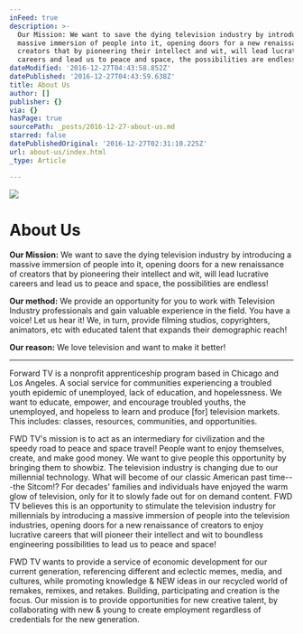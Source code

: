 ```yaml
---
inFeed: true
description: >-
  Our Mission: We want to save the dying television industry by introducing a
  massive immersion of people into it, opening doors for a new renaissance of
  creators that by pioneering their intellect and wit, will lead lucrative
  careers and lead us to peace and space, the possibilities are endless!
dateModified: '2016-12-27T04:43:58.852Z'
datePublished: '2016-12-27T04:43:59.638Z'
title: About Us
author: []
publisher: {}
via: {}
hasPage: true
sourcePath: _posts/2016-12-27-about-us.md
starred: false
datePublishedOriginal: '2016-12-27T02:31:10.225Z'
url: about-us/index.html
_type: Article

---
```

![](https://the-grid-user-content.s3-us-west-2.amazonaws.com/1994533b-dbb1-42aa-af8f-fb12c352d068.png)

# About Us

**Our Mission:** We want to save the dying television industry by introducing a massive immersion of people into it, opening doors for a new renaissance of creators that by pioneering their intellect and wit, will lead lucrative careers and lead us to peace and space, the possibilities are endless!

**Our method:** We provide an opportunity for you to work with Television Industry professionals and gain valuable experience in the field. You have a voice! Let us hear it! We, in turn, provide filming studios, copyrighters, animators, etc with educated talent that expands their demographic reach!

**Our reason:** We love television and want to make it better!

---

Forward TV is a nonprofit apprenticeship program based in Chicago and Los Angeles. A social service for communities experiencing a troubled youth epidemic of unemployed, lack of education, and hopelessness. We want to educate, empower, and encourage troubled youths, the unemployed, and hopeless to learn and produce \[for\] television markets. This includes: classes, resources, communities, and opportunities.

FWD TV's mission is to act as an intermediary for civilization and the speedy road to peace and space travel! People want to enjoy themselves, create, and make good money. We want to give people this opportunity by bringing them to showbiz. The television industry is changing due to our millennial technology. What will become of our classic American past time---the Sitcom!? For decades' families and individuals have enjoyed the warm glow of television, only for it to slowly fade out for on demand content. FWD TV believes this is an opportunity to stimulate the television industry for millennials by introducing a massive immersion of people into the television industries, opening doors for a new renaissance of creators to enjoy lucrative careers that will pioneer their intellect and wit to boundless engineering possibilities to lead us to peace and space!

FWD TV wants to provide a service of economic development for our current generation, referencing different and eclectic memes, media, and cultures, while promoting knowledge & NEW ideas in our recycled world of remakes, remixes, and retakes. Building, participating and creation is the focus. Our mission is to provide opportunities for new creative talent, by collaborating with new & young to create employment regardless of credentials for the new generation.